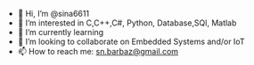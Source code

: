 - 👋 Hi, I’m @sina6611
- 👀 I’m interested in C,C++,C#, Python, Database,SQl, Matlab
- 🌱 I’m currently learning 
- 💞️ I’m looking to collaborate on Embedded Systems and/or IoT
- 📫 How to reach me: sn.barbaz@gmail.com

<!---
sina6611/sina6611 is a ✨ special ✨ repository because its `README.md` (this file) appears on your GitHub profile.
You can click the Preview link to take a look at your changes.
--->
